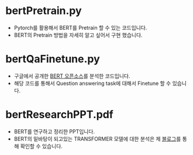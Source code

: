 # bertPretrain.py
- Pytorch를 활용해서 BERT를 Pretrain 할 수 있는 코드입니다.
- BERT의 Pretrain 방법을 자세히 알고 싶어서 구현 했습니다.

# bertQaFinetune.py
- 구글에서 공개한 [BERT 오픈소스]를 분석한 코드입니다.
- 해당 코드를 통해서 Question answering task에 대해서 Finetune 할 수 있습니다.

# bertResearchPPT.pdf
- BERT를 연구하고 정리한 PPT입니다. 
- BERT의 밑바탕이 되고있는 TRANSFORMER 모델에 대한 분석은 제 [블로그]를 통해 확인할 수 있습니다. 

[블로그]: http://www.google.com  
[BERT 오픈소스]: https://github.com/google-research/bert
